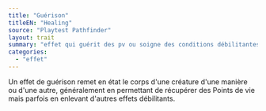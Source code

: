 ```yaml
---
title: "Guérison"
titleEN: "Healing"
source: "Playtest Pathfinder"
layout: trait
summary: "effet qui guérit des pv ou soigne des conditions débilitantes"
categories:
  - "effet"
---
```

Un effet de guérison remet en état le corps d'une créature d'une manière ou d'une autre, généralement en permettant de récupérer des Points de vie mais parfois en enlevant d'autres effets débilitants.
